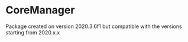 # CoreManager
Package created on version 2020.3.6f1 but compatible with the versions starting from 2020.x.x